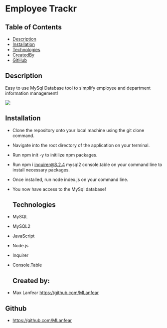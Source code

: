 # Employee Trackr

  ## Table of Contents
  
  - [Description](#description)
  - [Installation](#installation)
  - [Technologies](#technologies)
  - [CreatedBy](#createdby)
  - [GitHub](#github)
  
  ## Description

Easy to use MySql Database tool to simplify employee and department information management!

<img src="(https://github.com/MLanfear/employee-trackr/blob/main/images/employee-trackr.png)">


  ## Installation
  
- Clone the repository onto your local machine using the git clone command.
- Navigate into the root directory of the application on your terminal.
- Run npm init -y to initilize npm packages.
- Run npm i inquirer@8.2.4 mysql2 console.table on your command line to install necessary packages.
- Once installed, run node index.js on your command line.
- You now have access to the MySql database!


  ## Technologies
- MySQL
- MySQL2
- JavaScript
- Node.js
- Inquirer
- Console.Table


  ## Created by:

- Max Lanfear https://github.com/MLanfear
  

## Github

- https://github.com/MLanfear
